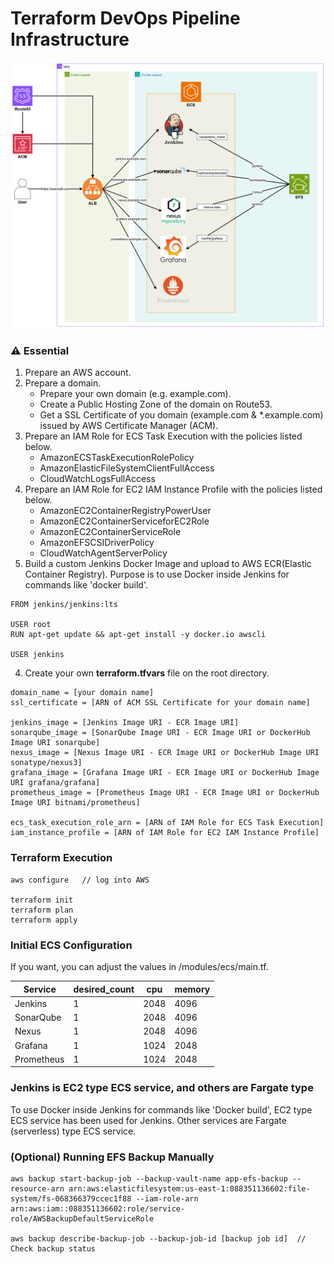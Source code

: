 # Terraform DevOps Pipeline Infrastructure
![Pipeline](./images/pipeline-ecs-version.jpg)


### ⚠️ Essential

1. Prepare an AWS account.
2. Prepare a domain.
    - Prepare your own domain (e.g. example.com).
    - Create a Public Hosting Zone of the domain on Route53.
    - Get a SSL Certificate of you domain (example.com & *.example.com) issued by AWS Certificate Manager (ACM).
3. Prepare an IAM Role for ECS Task Execution with the policies listed below.
    - AmazonECSTaskExecutionRolePolicy
    - AmazonElasticFileSystemClientFullAccess
    - CloudWatchLogsFullAccess
4. Prepare an IAM Role for EC2 IAM Instance Profile with the policies listed below.
    - AmazonEC2ContainerRegistryPowerUser
    - AmazonEC2ContainerServiceforEC2Role
    - AmazonEC2ContainerServiceRole
    - AmazonEFSCSIDriverPolicy
    - CloudWatchAgentServerPolicy
4. Build a custom Jenkins Docker Image and upload to AWS ECR(Elastic Container Registry). Purpose is to use Docker inside Jenkins for commands like 'docker build'.
```
FROM jenkins/jenkins:lts

USER root
RUN apt-get update && apt-get install -y docker.io awscli

USER jenkins
```
4. Create your own **terraform.tfvars** file on the root directory.

```
domain_name = [your domain name]
ssl_certificate = [ARN of ACM SSL Certificate for your domain name]

jenkins_image = [Jenkins Image URI - ECR Image URI]
sonarqube_image = [SonarQube Image URI - ECR Image URI or DockerHub Image URI sonarqube]
nexus_image = [Nexus Image URI - ECR Image URI or DockerHub Image URI sonatype/nexus3]
grafana_image = [Grafana Image URI - ECR Image URI or DockerHub Image URI grafana/grafana]
prometheus_image = [Prometheus Image URI - ECR Image URI or DockerHub Image URI bitnami/prometheus]

ecs_task_execution_role_arn = [ARN of IAM Role for ECS Task Execution]
iam_instance_profile = [ARN of IAM Role for EC2 IAM Instance Profile]
```
### Terraform Execution
```
aws configure   // log into AWS

terraform init
terraform plan
terraform apply
```


### Initial ECS Configuration
If you want, you can adjust the values ​​in /modules/ecs/main.tf.

| Service    | desired_count | cpu  | memory |
|------------|---------------|------|--------|
| Jenkins    | 1             | 2048 | 4096   |
| SonarQube  | 1             | 2048 | 4096   |
| Nexus      | 1             | 2048 | 4096   |
| Grafana    | 1             | 1024 | 2048   |
| Prometheus | 1             | 1024 | 2048   |

### Jenkins is EC2 type ECS service, and others are Fargate type
To use Docker inside Jenkins for commands like 'Docker build', EC2 type ECS service has been used for Jenkins.
Other services are Fargate (serverless) type ECS service.

### (Optional) Running EFS Backup Manually
```
aws backup start-backup-job --backup-vault-name app-efs-backup --resource-arn arn:aws:elasticfilesystem:us-east-1:088351136602:file-system/fs-068366379ccec1f88 --iam-role-arn arn:aws:iam::088351136602:role/service-role/AWSBackupDefaultServiceRole

aws backup describe-backup-job --backup-job-id [backup job id]  // Check backup status
```